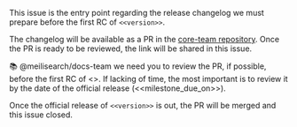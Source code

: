 This issue is the entry point regarding the release changelog we must prepare before the first RC of `<<version>>`.

The changelog will be available as a PR in the [core-team repository](https://github.com/meilisearch/core-team). Once the PR is ready to be reviewed, the link will be shared in this issue.

📚 @meilisearch/docs-team we need you to review the PR, if possible, before the first RC of <<version>>. If lacking of time, the most important is to review it by the date of the official release (<<milestone_due_on>>).
  
Once the official release of `<<version>>` is out, the PR will be merged and this issue closed.
